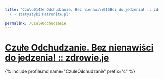 ```yaml
---
title: "Czu\u0142e Odchudzanie. Bez nienawi\u015Bci do jedzenia! :: zdrowie.je | Patromierz\
  \ - statystyki Patronite.pl"

permalink: /CzuleOdchudzanie
---
```


# [Czułe Odchudzanie. Bez nienawiści do jedzenia! :: zdrowie.je](https://patronite.pl/CzuleOdchudzanie)

{% include profile.md name="CzuleOdchudzanie" prefix="c" %}
